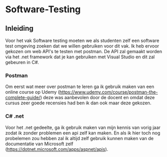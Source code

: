 # Software-Testing

## Inleiding
Voor het vak Software testing moeten we als studenten zelf een software test omgeving zoeken dat we willen gebruiken voor dit vak. Ik heb ervoor gekozen om web API's te testen met postman. De API zal gemaakt worden via het .net framework dat je kan gebruiken met Visual Studio en dit zal gebeuren in C#.

### Postman
Om eerst wat meer over postman te leren ga ik gebruik maken van een online course op Udemy (https://www.udemy.com/course/postman-the-complete-guide/) deze was aanbevolen door de docent en omdat deze cursus zeer goede recensies had ben ik dan ook maar deze gekozen.

### C# .net
Voor het .net gedeelte, ga ik gebruik maken van mijn kennis van vorig jaar zodat ik zonder problemen een api zelf kan maken. En als ik hier toch nog probelemen zou hebben zal ik altijd zelf gebruik kunnen maken van de documentatie van Microsoft zelf (https://dotnet.microsoft.com/apps/aspnet/apis).
